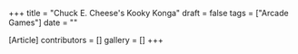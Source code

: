+++
title = "Chuck E. Cheese's Kooky Konga"
draft = false
tags = ["Arcade Games"]
date = ""

[Article]
contributors = []
gallery = []
+++